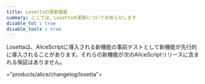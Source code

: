 ```yaml
---
title: Losettaの更新履歴
summary: ここでは、Losettaの更新についてお知らせします
disable_tol : true
disable_tools : true
---
```

Losettaは、AliceScriptに導入される新機能の事前テストとして新機能が先行的に導入されることがあります。それらの新機能が次のAliceScriptリリースに含まれる保証はありません。

="products/alice/changelog/losetta"=